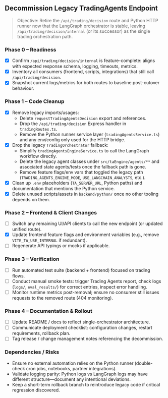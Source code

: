 ## Decommission Legacy TradingAgents Endpoint

> Objective: Retire the `/api/trading/decision` route and Python HTTP runner now that the LangGraph orchestrator is stable, leaving `/api/trading/decision/internal` (or its successor) as the single trading orchestration path.

### Phase 0 – Readiness
- [x] Confirm `/api/trading/decision/internal` is feature-complete: aligns with expected response schema, logging, timeouts, metrics.
- [x] Inventory all consumers (frontend, scripts, integrations) that still call `/api/trading/decision`.
- [x] Snapshot current logs/metrics for both routes to baseline post-cutover behaviour.

### Phase 1 – Code Cleanup
- [x] Remove legacy imports/usages:
  - Delete `requestTradingAgentsDecision` export and references.
  - Drop the `/api/trading/decision` Express handler in `tradingRoutes.ts`.
  - Remove the Python runner service layer (`tradingAgentsService.ts`) and any env/config only used for the HTTP bridge.
- [x] Drop the legacy `TradingOrchestrator` fallback:
  - Simplify `tradingAgentsEngineService.ts` to call the LangGraph workflow directly.
  - Delete the legacy agent classes under `src/taEngine/agents/**` and associated state agents/tests once the fallback path is gone.
  - Remove feature flags/env vars that toggled the legacy path (`TRADING_AGENTS_ENGINE_MODE`, `USE_LANGCHAIN_ANALYSTS`, etc.).
- [x] Clean up `.env` placeholders (`TA_SERVER_URL`, Python paths) and documentation that mentions the Python service.
- [x] Delete unused scripts/assets in `backend/python/` once no other tooling depends on them.

### Phase 2 – Frontend & Client Changes
- [ ] Switch any remaining UI/API clients to call the new endpoint (or updated unified route).
- [x] Update frontend feature flags and environment variables (e.g., remove `VITE_TA_USE_INTERNAL` if redundant).
- [ ] Regenerate API typings or mocks if applicable.

### Phase 3 – Verification
- [ ] Run automated test suite (backend + frontend) focused on trading flows.
- [ ] Conduct manual smoke tests: trigger Trading Agents report, check logs (`logs/`, `eval_results/`) for correct entries, inspect error handling.
- [ ] Monitor runtime metrics post-removal; ensure no consumer still issues requests to the removed route (404 monitoring).

### Phase 4 – Documentation & Rollout
- [ ] Update README / docs to reflect single-orchestrator architecture.
- [ ] Communicate deployment checklist: configuration changes, restart requirements, rollback plan.
- [ ] Tag release / change management notes referencing the decommission.

### Dependencies / Risks
- Ensure no external automation relies on the Python runner (double-check cron jobs, notebooks, partner integrations).
- Validate logging parity: Python logs vs LangGraph logs may have different structure—document any intentional deviations.
- Keep a short-term rollback branch to reintroduce legacy code if critical regression discovered.
